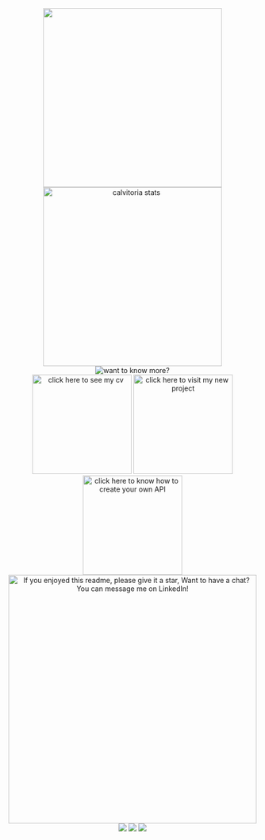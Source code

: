 
<!-- profile inf -->
<div align="center">
<a href="https://github.com/calvitoria">
  <img align="center" width="360px" src="https://github-readme-stats.vercel.app/api?username=calvitoria&show_icons=true&title_color=af87ff&bg_color=22272e&icon_color=F86C91&hide_border=true&theme=material-palenight&include_all_commits=true&count_private=false" />
</a> 
  
<a href="https://github.com/calvitoria">
  <img align="center" width="360px" src="https://github-readme-stats.vercel.app/api/top-langs/?username=calvitoria&bg_color=22272e&icon_color=0ba2be&title_color=af87ff&hide_border=true&layout=compact&theme=material-palenight" alt="calvitoria stats" />
</a>  
</div>

  <!-- know more -->
 <div align="center">
  <img alt="want to know more?" src="https://user-images.githubusercontent.com/95686401/181391557-ce6d26be-67f7-4bd6-8430-7f117dde4507.svg" /> 
 </div>

 <div align="center">
  <a href="https://drive.google.com/drive/folders/1R2CxxgsqFUbF98S98JKWPCNRnzjXCStT?usp=sharing" target="_blank">
    <img width="200px" alt="click here to see my cv" src="https://user-images.githubusercontent.com/95686401/181391664-dc2a6d05-f937-4ef3-9754-21f4a280f8e3.svg"></a> 
    
  <a href="https://github.com/calvitoria/intro-to-mongodb" target="_blank">
    <img width="200px" alt="click here to visit my new project" src="https://user-images.githubusercontent.com/95686401/181391776-5292e6f2-f2e7-4823-813e-437d42b777ce.svg"></a> 
    
  <a href="https://github.com/calvitoria/how-to-create-API" target="_blank">
   <img width="200px" alt="click here to know how to create your own API" src="https://user-images.githubusercontent.com/95686401/181392065-f06c90fb-2b76-4e01-b1ba-56b7755d65f2.svg"></a>  
 </div>
 
<div align="center">
  <img width="500px" alt="If you enjoyed this readme, please give it a star, Want to have a chat? You can message me on LinkedIn!" src="https://user-images.githubusercontent.com/95686401/181392989-a85570fb-9386-44c8-b131-58bcfaef68f1.svg" /> 
 </div>
    
<div align="center">
  <a href="https://www.instagram.com/calvitoria/" target="_blank"><img src="https://img.shields.io/badge/-Instagram-%23E4405F?style=for-the-badge&logo=instagram&logoColor=white" target="_blank"></a>
  <a href = "mailto:calvi.vitoria@gmail.com"><img src="https://img.shields.io/badge/-Gmail-%23333?style=for-the-badge&logo=gmail&logoColor=white" target="_blank"></a>
  <a href="https://www.linkedin.com/in/calvitoria/" target="_blank"><img src="https://img.shields.io/badge/-LinkedIn-0ba2be?style=for-the-badge&logo=linkedin&logoColor=white" target="_blank"></a> 
  </a>
 
  
